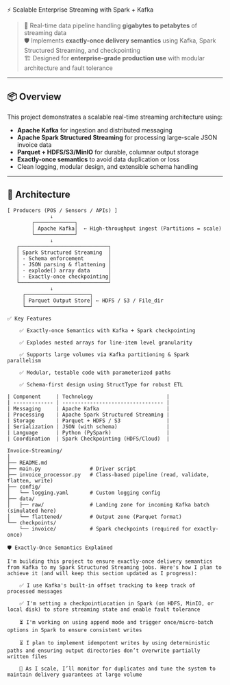 ⚡ Scalable Enterprise Streaming with Spark + Kafka

> 🚀 Real-time data pipeline handling **gigabytes to petabytes** of streaming data  
> 🛡️ Implements **exactly-once delivery semantics** using Kafka, Spark Structured Streaming, and checkpointing  
> 🏗️ Designed for **enterprise-grade production use** with modular architecture and fault tolerance

---

## 📦 Overview

This project demonstrates a scalable real-time streaming architecture using:
- **Apache Kafka** for ingestion and distributed messaging
- **Apache Spark Structured Streaming** for processing large-scale JSON invoice data
- **Parquet + HDFS/S3/MinIO** for durable, columnar output storage
- **Exactly-once semantics** to avoid data duplication or loss
- Clean logging, modular design, and extensible schema handling

---

## 🧱 Architecture

```text
[ Producers (POS / Sensors / APIs) ]
              ↓
        ┌─────────────┐
        │ Apache Kafka│  ← High-throughput ingest (Partitions = scale)
        └─────────────┘
              ↓
   ┌─────────────────────────────┐
   │ Spark Structured Streaming  │
   │ - Schema enforcement        │
   │ - JSON parsing & flattening │
   │ - explode() array data      │
   │ - Exactly-once checkpointing│
   └─────────────────────────────┘
              ↓
     ┌─────────────────────┐
     │ Parquet Output Store│ ← HDFS / S3 / File_dir
     └─────────────────────┘

✅ Key Features

    ✅ Exactly-once Semantics with Kafka + Spark checkpointing

    ✅ Explodes nested arrays for line-item level granularity

    ✅ Supports large volumes via Kafka partitioning & Spark parallelism

    ✅ Modular, testable code with parameterized paths

    ✅ Schema-first design using StructType for robust ETL

| Component     | Technology                        |
| ------------- | --------------------------------- |
| Messaging     | Apache Kafka                      |
| Processing    | Apache Spark Structured Streaming |
| Storage       | Parquet + HDFS / S3               |
| Serialization | JSON (with schema)                |
| Language      | Python (PySpark)                  |
| Coordination  | Spark Checkpointing (HDFS/Cloud)  |

Invoice-Streaming/
│
├── README.md
├── main.py                # Driver script
├── invoice_processor.py   # Class-based pipeline (read, validate, flatten, write)
├── config/
│   └── logging.yaml       # Custom logging config
├── data/
│   ├── raw/               # Landing zone for incoming Kafka batch (simulated here)
│   └── flattened/         # Output zone (Parquet format)
└── checkpoints/
    └── invoice/           # Spark checkpoints (required for exactly-once)

🛡️ Exactly-Once Semantics Explained

I'm building this project to ensure exactly-once delivery semantics from Kafka to my Spark Structured Streaming jobs. Here's how I plan to achieve it (and will keep this section updated as I progress):

    ✅ I use Kafka's built-in offset tracking to keep track of processed messages

    ✅ I'm setting a checkpointLocation in Spark (on HDFS, MinIO, or local disk) to store streaming state and enable fault tolerance

    ⏳ I'm working on using append mode and trigger once/micro-batch options in Spark to ensure consistent writes

    ⏳ I plan to implement idempotent writes by using deterministic paths and ensuring output directories don’t overwrite partially written files

    🚧 As I scale, I’ll monitor for duplicates and tune the system to maintain delivery guarantees at large volume


